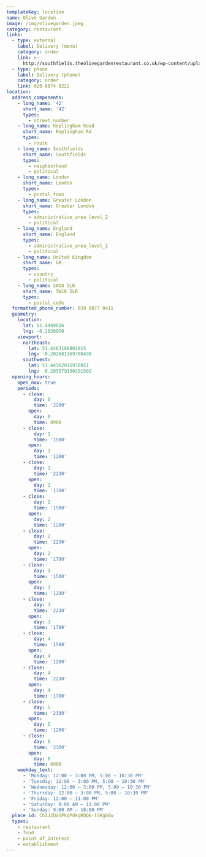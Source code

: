 ```yaml
---
templateKey: location
name: Olive Garden
image: /img/olivegarden.jpeg
category: restaurant
links:
  - type: external
    label: Delivery (menu)
    category: order
    link: >-
      http://southfields.theolivegardenrestaurant.co.uk/wp-content/uploads/2018/06/Olive-Garden-Takeaway-Menu-2018.pdf
  - type: phone
    label: Delivery (phone)
    category: order
    link: 020 8874 0222
location:
  address_components:
    - long_name: '42'
      short_name: '42'
      types:
        - street_number
    - long_name: Replingham Road
      short_name: Replingham Rd
      types:
        - route
    - long_name: Southfields
      short_name: Southfields
      types:
        - neighborhood
        - political
    - long_name: London
      short_name: London
      types:
        - postal_town
    - long_name: Greater London
      short_name: Greater London
      types:
        - administrative_area_level_2
        - political
    - long_name: England
      short_name: England
      types:
        - administrative_area_level_1
        - political
    - long_name: United Kingdom
      short_name: GB
      types:
        - country
        - political
    - long_name: SW18 5LR
      short_name: SW18 5LR
      types:
        - postal_code
  formatted_phone_number: 020 8877 0411
  geometry:
    location:
      lat: 51.4449016
      lng: -0.2039939
    viewport:
      northeast:
        lat: 51.4463180802915
        lng: -0.202681169708498
      southwest:
        lat: 51.44362011970851
        lng: -0.205379130291502
  opening_hours:
    open_now: true
    periods:
      - close:
          day: 0
          time: '2200'
        open:
          day: 0
          time: 0900
      - close:
          day: 1
          time: '1500'
        open:
          day: 1
          time: '1200'
      - close:
          day: 1
          time: '2230'
        open:
          day: 1
          time: '1700'
      - close:
          day: 2
          time: '1500'
        open:
          day: 2
          time: '1200'
      - close:
          day: 2
          time: '2230'
        open:
          day: 2
          time: '1700'
      - close:
          day: 3
          time: '1500'
        open:
          day: 3
          time: '1200'
      - close:
          day: 3
          time: '2230'
        open:
          day: 3
          time: '1700'
      - close:
          day: 4
          time: '1500'
        open:
          day: 4
          time: '1200'
      - close:
          day: 4
          time: '2230'
        open:
          day: 4
          time: '1700'
      - close:
          day: 5
          time: '2300'
        open:
          day: 5
          time: '1200'
      - close:
          day: 6
          time: '2300'
        open:
          day: 6
          time: 0900
    weekday_text:
      - 'Monday: 12:00 – 3:00 PM, 5:00 – 10:30 PM'
      - 'Tuesday: 12:00 – 3:00 PM, 5:00 – 10:30 PM'
      - 'Wednesday: 12:00 – 3:00 PM, 5:00 – 10:30 PM'
      - 'Thursday: 12:00 – 3:00 PM, 5:00 – 10:30 PM'
      - 'Friday: 12:00 – 11:00 PM'
      - 'Saturday: 9:00 AM – 11:00 PM'
      - 'Sunday: 9:00 AM – 10:00 PM'
  place_id: ChIJZQa5PkQPdkgRQQk-lSKgb6w
  types:
    - restaurant
    - food
    - point_of_interest
    - establishment
---
```

